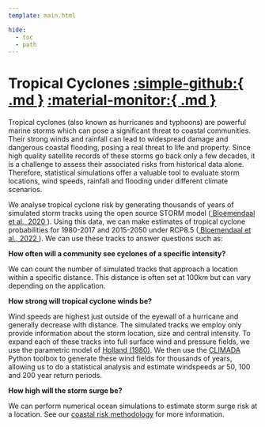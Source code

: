 ```yaml
---
template: main.html

hide:
  - toc
  - path
---
```


# Tropical Cyclones <a href="https://github.com/WoodwellRisk/CRisk" target="_blank">:simple-github:{ .md }</a> <a href="https://woodwellrisk.github.io/viewer?category=coastal-risk&layer=tc_rp" target="_blank">:material-monitor:{ .md }</a>

Tropical cyclones (also known as hurricanes and typhoons) are powerful marine storms which can pose a significant threat to coastal communities. Their strong winds and rainfall can lead to widespread damage and dangerous coastal flooding, posing a real threat to life and property. Since high quality satellite records of these storms go back only a few decades, it is a challenge to assess their associated risks from historical data alone. Therefore, statistical simulations offer a valuable tool to evaluate storm locations, wind speeds, rainfall and flooding under different climate scenarios.

We analyse tropical cyclone risk by generating thousands of years of simulated storm tracks using the open source STORM model (<a href='https://www.nature.com/articles/s41597-020-0381-2' target='_blank'> Bloemendaal et al., 2020 </a>). Using this data, we can make estimates of tropical cyclone probabilities for 1980-2017 and 2015-2050 under RCP8.5 (<a href='https://www.science.org/doi/10.1126/sciadv.abm8438' target='_blank'> Bloemendaal et al., 2022 </a>). We can use these tracks to answer questions such as:

**How often will a community see cyclones of a specific intensity?**

We can count the number of simulated tracks that approach a location within a specific distance. This distance is often set at 100km but can vary depending on the application. 

**How strong will tropical cyclone winds be?**

Wind speeds are highest just outside of the eyewall of a hurricane and generally decrease with distance. The simulated tracks we employ only provide information about the storm location, size and central intensity. To expand each of these tracks into full surface wind and pressure fields, we use the parametric model of <a href='https://journals.ametsoc.org/view/journals/mwre/108/8/1520-0493_1980_108_1212_aamotw_2_0_co_2.xml' target='_blank'>Holland (1980)</a>. We then use the <a href='https://climada-python.readthedocs.io/en/stable/' target='_blank'>CLIMADA</a> Python toolbox to generate these wind fields for thousands of years, allowing us to do a statistical analysis and estimate windspeeds ar 50, 100 and 200 year return periods.

**How high will the storm surge be?**

We can perform numerical ocean simulations to estimate storm surge risk at a location. See our [coastal risk methodology]('../methods/coastal-risk/') for more information.

